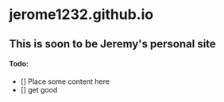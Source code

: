 # jerome1232.github.io
## This is soon to be Jeremy's personal site

#### Todo:
- [] Place some content here
- [] get good
